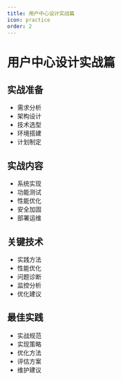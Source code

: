```yaml
---
title: 用户中心设计实战篇
icon: practice
order: 2
---
```


# 用户中心设计实战篇

## 实战准备
- 需求分析
- 架构设计
- 技术选型
- 环境搭建
- 计划制定

## 实战内容
- 系统实现
- 功能测试
- 性能优化
- 安全加固
- 部署运维

## 关键技术
- 实践方法
- 性能优化
- 问题诊断
- 监控分析
- 优化建议

## 最佳实践
- 实战规范
- 实现策略
- 优化方法
- 评估方案
- 维护建议

